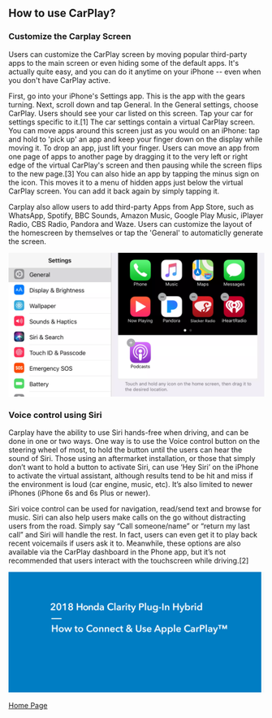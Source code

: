 ## How to use CarPlay?

### Customize the Carplay Screen

Users can customize the CarPlay screen by moving popular third-party apps to the main screen or even hiding some of the default apps. It's actually quite easy, and you can do it anytime on your iPhone -- even when you don't have CarPlay active.


First, go into your iPhone's Settings app. This is the app with the gears turning.
Next, scroll down and tap General.
In the General settings, choose CarPlay. 
Users should see your car listed on this screen. Tap your car for settings specific to it.[1]
The car settings contain a virtual CarPlay screen. You can move apps around this screen just as you would on an iPhone: tap and hold to 'pick up' an app and keep your finger down on the display while moving it. To drop an app, just lift your finger.
Users can move an app from one page of apps to another page by dragging it to the very left or right edge of the virtual CarPlay's screen and then pausing while the screen flips to the new page.[3]
You can also hide an app by tapping the minus sign on the icon. This moves it to a menu of hidden apps just below the virtual CarPlay screen. You can add it back again by simply tapping it.

Carplay also allow users to add third-party Apps from App Store, such as WhatsApp, Spotify, BBC Sounds, Amazon Music, Google Play Music, iPlayer Radio, CBS Radio, Pandora and Waze. Users can customize the layout of the homescreen by themselves or tap the 'General' to automaticlly generate the screen.

![Interface](image/carplay4-5a6fb150c5542e0036e3a3cf.png)

### Voice control using Siri

Carplay have the ability to use Siri hands-free when driving, and can be done in one or two ways. One way is to use the Voice control button on the steering wheel of most, to hold the button until the users can hear the sound of Siri. Those using an aftermarket installation, or those that simply don’t want to hold a button to activate Siri, can use ‘Hey Siri’ on the iPhone to activate the virtual assistant, although results tend to be hit and miss if the environment is loud (car engine, music, etc). It’s also limited to newer iPhones (iPhone 6s and 6s Plus or newer).

Siri voice control can be used for navigation, read/send text and browse for music. Siri can also help users make calls on the go without distracting users from the road. Simply say “Call someone/name” or “return my last call” and Siri will handle the rest. In fact, users can even get it to play back recent voicemails if users ask it to. Meanwhile, these options are also available via the CarPlay dashboard in the Phone app, but it’s not recommended that users interact with the touchscreen while driving.[2]

[![image](image/temp.gif)](https://youtu.be/Bloa9illEh0)

[Home Page](https://xuniong123-jinchao.github.io/EDCI-337-Project4/)
